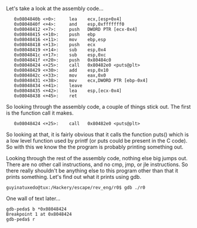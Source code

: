 Let's take a look at the assembly code...

```
   0x0804840b <+0>:     lea    ecx,[esp+0x4]
   0x0804840f <+4>:     and    esp,0xfffffff0
   0x08048412 <+7>:     push   DWORD PTR [ecx-0x4]
   0x08048415 <+10>:    push   ebp
   0x08048416 <+11>:    mov    ebp,esp
   0x08048418 <+13>:    push   ecx
   0x08048419 <+14>:    sub    esp,0x4
   0x0804841c <+17>:    sub    esp,0xc
   0x0804841f <+20>:    push   0x80484c0
   0x08048424 <+25>:    call   0x80482e0 <puts@plt>
   0x08048429 <+30>:    add    esp,0x10
   0x0804842c <+33>:    mov    eax,0x0
   0x08048431 <+38>:    mov    ecx,DWORD PTR [ebp-0x4]
   0x08048434 <+41>:    leave  
   0x08048435 <+42>:    lea    esp,[ecx-0x4]
   0x08048438 <+45>:    ret
```

So looking through the assembly code, a couple of things stick out. The first is the function call it makes.

```
   0x08048424 <+25>:    call   0x80482e0 <puts@plt>
```

So looking at that, it is fairly obvious that it calls the function puts() which is a low level function used by printf (or puts could be present in the C code). So with this we know the the program is probably printing something out.

Looking through the rest of the assembly code, nothing else big jumps out. There are no other call instructions, and no cmp, jmp, or jle instructions. So there really shouldn't be anything else to this program other than that it prints something. Let's find out what it prints using gdb.

```
guyinatuxedo@tux:/Hackery/escape/rev_eng/r0$ gdb ./r0
```

One wall of text later...

```
gdb-peda$ b *0x08048424
Breakpoint 1 at 0x8048424
gdb-peda$ r
```

 
